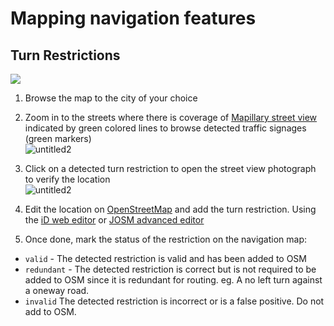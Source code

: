 # Mapping navigation features

## Turn Restrictions

![](https://farm3.staticflickr.com/2900/14360050862_ef35f7ffa8_b.jpg)

1. Browse the map to the city of your choice

2. Zoom in to the streets where there is coverage of [Mapillary street view]() indicated by green colored lines to browse detected traffic signages (green markers)<br>![untitled2](https://cloud.githubusercontent.com/assets/126868/16985921/4678017c-4ea1-11e6-8038-42f47d483df4.gif)

3. Click on a detected turn restriction to open the street view photograph to verify the location<br>![untitled2](https://cloud.githubusercontent.com/assets/126868/16986045/11523354-4ea2-11e6-8c22-6102ad64d2f7.gif)

4. Edit the location on [OpenStreetMap](http://www.osm.org) and add the turn restriction. Using the [iD web editor](https://www.mapbox.com/blog/simple-editing-for-turn-restrictions-in-openstreetmap/) or [JOSM advanced editor](https://www.mapbox.com/blog/turn-restrictions/)

5. Once done, mark the status of the restriction on the navigation map:
- `valid` - The detected restriction is valid and has been added to OSM
- `redundant` - The detected restriction is correct but is not required to be added to OSM since it is redundant for routing. eg. A no left turn against a oneway road.
- `invalid` The detected restriction is incorrect or is a false positive. Do not add to OSM.


